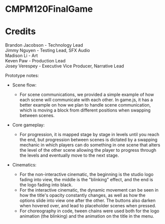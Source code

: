 # CMPM120FinalGame

# Credits
Brandon Jacobson - Technology Lead  
Jimmy Nguyen - Testing Lead, SFX Audio  
Madison Li - Art  
Keven Paw - Production Lead  
Josey Verespey - Executive Vice Producer, Narrative Lead

Prototype notes:
- Scene flow:
    * For scene communications, we provided a simple example of how each scene will communicate with each other. In game.js, it has a better example on how we plan to handle scene communication, which is moving a block from different positions when swapping between scenes.

- Core gameplay:
    * For progression, it is mapped stage by stage in levels until you reach the end, but progression between scenes is dictated by a swapping mechanic in which players can do something in one scene that alters the level of the other scene allowing the player to progress through the levels and eventually move to the next stage.

- Cinematics:
    * For the non-interactive cinematic, the beginning is the studio logo fading into view, the middle is the "blinking" effect, and the end is the logo fading into black.
    * For the interactive cinematic, the dynamic movement can be seen in how the title's opacity constantly changes, as well as how the options slide into view one after the other. The buttons also darken when hovered over, and lead to placeholder scenes when pressed.
    * For choreography in code, tween chains were used both for the logo animation (the blinking) and the animation on the title in the menu.

